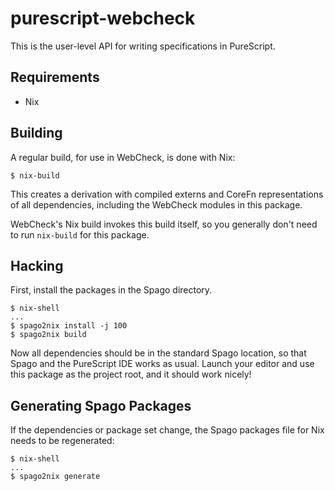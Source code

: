 # purescript-webcheck

This is the user-level API for writing specifications in PureScript.

## Requirements

- Nix

## Building

A regular build, for use in WebCheck, is done with Nix:

```
$ nix-build
```

This creates a derivation with compiled externs and CoreFn
representations of all dependencies, including the WebCheck modules in
this package.

WebCheck's Nix build invokes this build itself, so you generally don't
need to run `nix-build` for this package.

## Hacking

First, install the packages in the Spago directory.


```
$ nix-shell
...
$ spago2nix install -j 100
$ spago2nix build
```

Now all dependencies should be in the standard Spago location, so that
Spago and the PureScript IDE works as usual. Launch your editor and use
this package as the project root, and it should work nicely!

## Generating Spago Packages

If the dependencies or package set change, the Spago packages file for
Nix needs to be regenerated:

```
$ nix-shell
...
$ spago2nix generate
```

